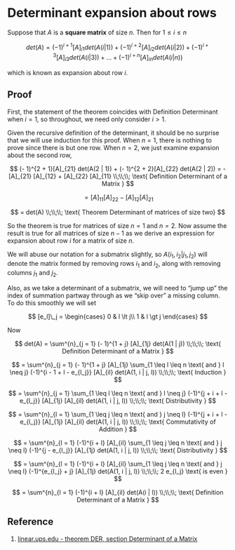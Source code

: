 # Determinant expansion about rows

Suppose that $A$ is a **square matrix** of size $n$. Then for $1 \leq i \leq n$

$$
det(A) = (-1)^{i + 1}[A]_{i1} det(A(i | 1)) + (-1)^{i + 2}[A]_{i2} det(A(i | 2)) + (- 1)^{i + 3} [A]_{i3} det(A(i | 3)) + \dots + (-1)^{i + n} [A]_{in} det(A(i | n))
$$

which is known as expansion about row $i$.

## Proof

First, the statement of the theorem coincides with Definition Determinant when $i = 1$, so throughout, we need only consider $i \gt 1$.

Given the recursive definition of the determinant, it should be no surprise that we will use induction for this proof. When $n = 1$, there is nothing to prove since there is but one row. When $n = 2$, we just examine expansion about the second row,

$$
(- 1)^{2 + 1}[A]_{21} det(A(2 | 1)) + (- 1)^{2 + 2}[A]_{22} det(A(2 | 2)) = - [A]_{21} [A]_{12} + [A]_{22} [A]_{11}
\\;\\;\\;
\text{ Definition Determinant of a Matrix }
$$

$$
= [A]_{11} [A]_{22} - [A]_{12} [A]_{21}
$$

$$
= det(A)
\\;\\;\\;
\text{ Theorem Determinant of matrices of size two}
$$

So the theorem is true for matrices of size $n = 1$ and $n = 2$. Now assume the result is true for all matrices of size $n - 1$ as we derive an expression for expansion about row $i$ for a matrix of size $n$.

We will abuse our notation for a submatrix slightly, so $A(i_1, i_2 | j_1, j_2)$ will denote the matrix formed by removing rows $i_1$ and $i_2$, along with removing columns $j_1$ and $j_2$.

Also, as we take a determinant of a submatrix, we will need to “jump up” the index of summation partway through as we “skip over” a missing column. To do this smoothly we will set

$$
[e_l]\_j = \begin{cases}
0 & l \lt j\\
1 & l \gt j
\end{cases}
$$

Now

$$
det(A) = \sum^{n}_{j = 1} (- 1)^{1 + j} [A]_{1j} det(A(1 | j))
\\;\\;\\;
\text{ Definition Determinant of a Matrix }
$$

$$
= \sum^{n}_{j = 1} (- 1)^{1 + j} [A]_{1j} \sum_{1 \leq l \leq n \text{ and } l \neq j} (-1)^{i - 1 + l - e_{l_j}} [A]_{il} det(A(1, i | j, l))
\\;\\;\\;
\text{ Induction }
$$

$$
= \sum^{n}_{j = 1} \sum_{1 \leq l \leq n \text{ and } l \neq j} (-1)^{j + i + l - e_{l_j}} [A]_{1j} [A]_{il} det(A(1, i | j, l))
\\;\\;\\;
\text{ Distributivity }
$$

$$
= \sum^{n}_{l = 1} \sum_{1 \leq j \leq n \text{ and } j \neq l} (-1)^{j + i + l - e_{l_j}} [A]_{1j} [A]_{il} det(A(1, i | j, l))
\\;\\;\\;
\text{ Commutativity of Addition }
$$

$$
= \sum^{n}_{l = 1} (-1)^{i + l} [A]_{il} \sum_{1 \leq j \leq n \text{ and } j \neq l} (-1)^{j - e_{l_j}} [A]_{1j} det(A(1, i | j, l))
\\;\\;\\;
\text{ Distributivity }
$$

$$
= \sum^{n}_{l = 1} (-1)^{i + l} [A]_{il} \sum_{1 \leq j \leq n \text{ and } j \neq l} (-1)^{e_{l_j} + j} [A]_{1j} det(A(1, i | j, l))
\\;\\;\\;
2 e_{l_j} \text{ is even }
$$

$$
= \sum^{n}_{l = 1} (-1)^{i + l} [A]_{il} det(A(i | l))
\\;\\;\\;
\text{ Definition Determinant of a Matrix }
$$

## Reference

1. [linear.ups.edu - theorem DER, section Determinant of a Matrix](http://linear.ups.edu/html/section-DM.html)
